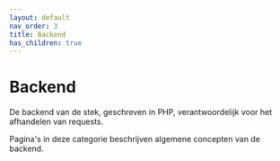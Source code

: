 ```yaml
---
layout: default
nav_order: 3
title: Backend
has_children: true
---
```


# Backend

De backend van de stek, geschreven in PHP, verantwoordelijk voor het afhandelen van requests.

Pagina's in deze categorie beschrijven algemene concepten van de backend.
